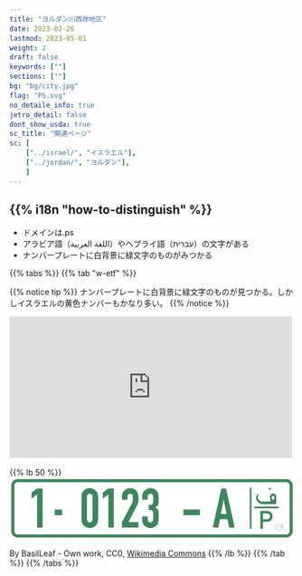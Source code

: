 ```yaml
---
title: "ヨルダン川西岸地区"
date: 2023-02-26
lastmod: 2023-05-01
weight: 2
draft: false
keywords: [""]
sections: [""]
bg: "bg/city.jpg"
flag: "PS.svg"
no_detaile_info: true
jetro_detail: false
dont_show_usda: true
sc_title: "関連ページ"
sc: [
    ["../israel/", "イスラエル"],
    ["../jordan/", "ヨルダン"],
    ]
---
```


<div class="main-desciption country-description">
    <h2 class="section-title">{{% i18n "how-to-distinguish" %}}</h2>
    <ul class="rule-list">
        <li>ドメインは<span class="quiz">.ps</span></li>
        <li>アラビア語（اللغة العربية）やヘブライ語（עברית）の文字がある</li>
        <li>ナンバープレートに<span class="quiz">白</span>背景に<span class="quiz">緑</span>文字のものがみつかる</li>
    </ul>
</div>

{{% tabs %}}
{{% tab "w-etf" %}}

{{% notice tip %}}
ナンバープレートに<span class="quiz">白</span>背景に<span class="quiz">緑</span>文字のものが見つかる。しかしイスラエルの黄色ナンバーもかなり多い。
{{% /notice %}}
<div class="googlemap-if">
<iframe src="https://www.google.com/maps/embed?pb=!4v1683474785152!6m8!1m7!1sqlv44ygxflBLfq7Jea_p8g!2m2!1d31.91934158590803!2d35.20715477458318!3f49.20218612057827!4f-12.96017591840446!5f2.8721873220127905" width="500" height="250" style="border:0;" allowfullscreen="" loading="lazy" referrerpolicy="no-referrer-when-downgrade"></iframe>
</div>

{{% lb 50 %}}
![](2023-05-08-00-54-27.png)

By BasilLeaf - Own work, CC0, <a href="https://commons.wikimedia.org/w/index.php?curid=113341446">Wikimedia Commons</a>
{{% /lb %}}
{{% /tab %}}
{{% /tabs  %}}